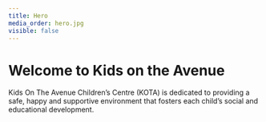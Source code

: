 ```yaml
---
title: Hero
media_order: hero.jpg
visible: false
---
```


# Welcome to Kids on the Avenue

Kids On The Avenue Children’s Centre (KOTA) is dedicated to providing a safe, happy and supportive environment that fosters each child’s social and educational development.